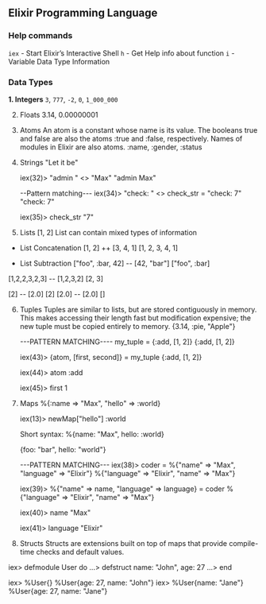 ## Elixir Programming Language

### Help commands

`iex` - Start Elixir’s Interactive Shell
`h` - Get Help info about function
`i` - Variable Data Type Information

### Data Types

**1. Integers**
`3`, `777`, `-2`, `0`, `1_000_000`

2. Floats
   3.14, 0.00000001

3. Atoms
   An atom is a constant whose name is its value.
   The booleans true and false are also the atoms :true and :false, respectively.
   Names of modules in Elixir are also atoms.
   :name, :gender, :status

4. Strings
   "Let it be"

   iex(32)> "admin " <> "Max"
   "admin Max"

   --Pattern matching---
   iex(34)> "check: " <> check_str = "check: 7"
   "check: 7"

   iex(35)> check_str
   "7"

5. Lists
   [1, 2]
   List can contain mixed types of information

- List Concatenation
  [1, 2] ++ [3, 4, 1]
  [1, 2, 3, 4, 1]

- List Subtraction
  ["foo", :bar, 42] -- [42, "bar"]
  ["foo", :bar]

[1,2,2,3,2,3] -- [1,2,3,2]
[2, 3]

[2] -- [2.0]
[2]
[2.0] -- [2.0]
[]

6. Tuples
   Tuples are similar to lists, but are stored contiguously in memory.
   This makes accessing their length fast but modification expensive; the new tuple must be copied entirely to memory.
   {3.14, :pie, "Apple"}

   ---PATTERN MATCHING----
   my_tuple = {:add, [1, 2]}
   {:add, [1, 2]}

   iex(43)> {atom, [first, second]} = my_tuple
   {:add, [1, 2]}

   iex(44)> atom
   :add

   iex(45)> first
   1

7. Maps
   %{:name => "Max", "hello" => :world}

   iex(13)> newMap["hello"]
   :world

   Short syntax:
   %{name: "Max", hello: :world}

   {foo: "bar", hello: "world"}

   ---PATTERN MATCHING---
   iex(38)> coder = %{"name" => "Max", "language" => "Elixir"}
   %{"language" => "Elixir", "name" => "Max"}

   iex(39)> %{"name" => name, "language" => language} = coder
   %{"language" => "Elixir", "name" => "Max"}

   iex(40)> name
   "Max"

   iex(41)> language
   "Elixir"

8. Structs
   Structs are extensions built on top of maps that provide compile-time checks and default values.

iex> defmodule User do
...> defstruct name: "John", age: 27
...> end

iex> %User{}
%User{age: 27, name: "John"}
iex> %User{name: "Jane"}
%User{age: 27, name: "Jane"}

